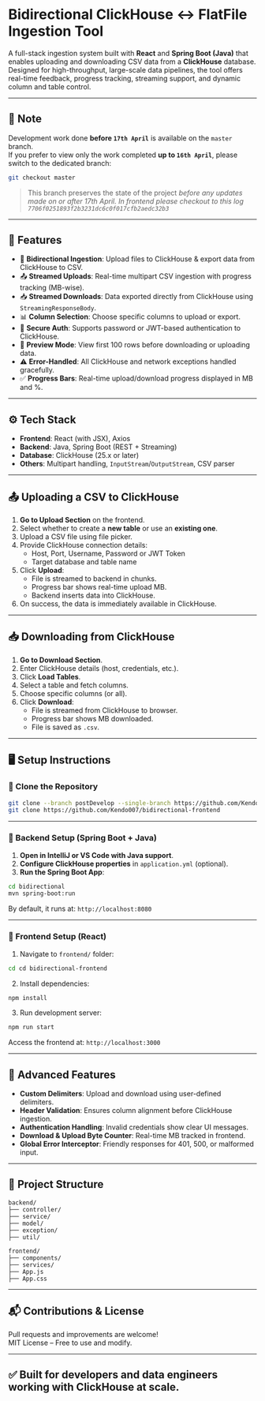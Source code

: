 # Bidirectional ClickHouse ↔ FlatFile Ingestion Tool

A full-stack ingestion system built with **React** and **Spring Boot (Java)** that enables uploading and downloading CSV data from a **ClickHouse** database. Designed for high-throughput, large-scale data pipelines, the tool offers real-time feedback, progress tracking, streaming support, and dynamic column and table control.

---

## 📌 Note

Development work done **before `17th April`** is available on the `master` branch.  
If you prefer to view only the work completed **up to `16th April`**, please switch to the dedicated branch:

```bash
git checkout master
```

> This branch preserves the state of the project *before any updates made on or after 17th April. In frontend please checkout to this log `7706f0251893f2b3231dc6c0f017cfb2aedc32b3`*

---

## 🚀 Features

- 🔁 **Bidirectional Ingestion**: Upload files to ClickHouse & export data from ClickHouse to CSV.
- 📤 **Streamed Uploads**: Real-time multipart CSV ingestion with progress tracking (MB-wise).
- 📥 **Streamed Downloads**: Data exported directly from ClickHouse using `StreamingResponseBody`.
- 📊 **Column Selection**: Choose specific columns to upload or export.
- 🔐 **Secure Auth**: Supports password or JWT-based authentication to ClickHouse.
- 📄 **Preview Mode**: View first 100 rows before downloading or uploading data.
- ⚠️ **Error-Handled**: All ClickHouse and network exceptions handled gracefully.
- ✅ **Progress Bars**: Real-time upload/download progress displayed in MB and %.

---

## ⚙️ Tech Stack

- **Frontend**: React (with JSX), Axios
- **Backend**: Java, Spring Boot (REST + Streaming)
- **Database**: ClickHouse (25.x or later)
- **Others**: Multipart handling, `InputStream`/`OutputStream`, CSV parser

---

## 📤 Uploading a CSV to ClickHouse

1. **Go to Upload Section** on the frontend.
2. Select whether to create a **new table** or use an **existing one**.
3. Upload a CSV file using file picker.
4. Provide ClickHouse connection details:
   - Host, Port, Username, Password or JWT Token
   - Target database and table name
5. Click **Upload**:
   - File is streamed to backend in chunks.
   - Progress bar shows real-time upload MB.
   - Backend inserts data into ClickHouse.
6. On success, the data is immediately available in ClickHouse.

---

## 📥 Downloading from ClickHouse

1. **Go to Download Section**.
2. Enter ClickHouse details (host, credentials, etc.).
3. Click **Load Tables**.
4. Select a table and fetch columns.
5. Choose specific columns (or all).
6. Click **Download**:
   - File is streamed from ClickHouse to browser.
   - Progress bar shows MB downloaded.
   - File is saved as `.csv`.

---

## 🖥️ Setup Instructions

### 🔁 Clone the Repository

```bash
git clone --branch postDevelop --single-branch https://github.com/Kendo007/bidirectional.git
git clone https://github.com/Kendo007/bidirectional-frontend
```

---

### 🧱 Backend Setup (Spring Boot + Java)

1. **Open in IntelliJ or VS Code with Java support**.
2. **Configure ClickHouse properties** in `application.yml` (optional).
3. **Run the Spring Boot App**:

```bash
cd bidirectional
mvn spring-boot:run
```

By default, it runs at: `http://localhost:8080`

---

### 🎨 Frontend Setup (React)

1. Navigate to `frontend/` folder:
```bash
cd cd bidirectional-frontend
```

2. Install dependencies:
```bash
npm install
```

3. Run development server:
```bash
npm run start
```

Access the frontend at: `http://localhost:3000`

---

## 🧠 Advanced Features

- **Custom Delimiters**: Upload and download using user-defined delimiters.
- **Header Validation**: Ensures column alignment before ClickHouse ingestion.
- **Authentication Handling**: Invalid credentials show clear UI messages.
- **Download & Upload Byte Counter**: Real-time MB tracked in frontend.
- **Global Error Interceptor**: Friendly responses for 401, 500, or malformed input.

---

## 📁 Project Structure

```
backend/
├── controller/
├── service/
├── model/
├── exception/
├── util/

frontend/
├── components/
├── services/
├── App.js
├── App.css
```

---

## 📬 Contributions & License

Pull requests and improvements are welcome!  
MIT License – Free to use and modify.

---

✅ Built for developers and data engineers working with ClickHouse at scale.
---
